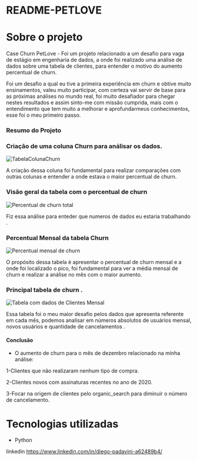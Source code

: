 # README-PETLOVE

# Sobre o projeto

Case Churn PetLove - Foi um projeto relacionado a um desafio para vaga de estágio em engenharia de dados, a onde foi realizado uma análise de dados sobre  uma tabela de clientes, para entender  o motivo do aumento percentual  de churn.


Foi um desafio a qual eu tive a primeira experiência em churn  e obtive muito ensinamentos, valeu muito participar, com certeza vai servir de base para as próximas análises no mundo real, foi muito desafiador para chegar nestes resultados e assim sinto-me com missão cumprida, mais com o entendimento que tem muito a melhorar e aprofundarmeus conhecimentos, esse foi o meu primeiro passo.


### Resumo do Projeto
### Criação de uma coluna Churn para análisar os dados.
![TabelaColunaChurn](https://user-images.githubusercontent.com/62629217/154947167-dd98f129-0582-4751-9510-6baf5ff2e76e.PNG)

A criação dessa coluna foi fundamental para realizar comparações com outras colunas e entender a onde estava o maior percentual de churn.


### Visão geral da tabela com o percentual de  churn 
![Percentual de churn total](https://user-images.githubusercontent.com/62629217/154948537-66aa94f9-7f55-4e92-99eb-e321cc020660.PNG)

Fiz essa análise para enteder que numeros de dados eu estaria trabalhando .


### Percentual Mensal da tabela Churn
![Percentual mensal de churn](https://user-images.githubusercontent.com/62629217/154949292-57c33e6b-6cb8-43b6-bcab-e81c337f44bb.PNG)

O propósito dessa tabela é apresentar o percentual de churn mensal e a onde foi localizado o pico, foi fundamental para ver a média mensal de churn  e realizar a análise no mês com o maior aumento.

### Principal tabela de churn .

![Tabela com dados de Clientes Mensal](https://user-images.githubusercontent.com/62629217/154963407-7ffec163-6587-4fa1-b91c-809b0a611003.PNG)

Essa tabela foi o meu maior desafio pelos dados que apresenta referente em cada mês, podemos analisar em números absolutos de usuários mensal, novos usuários e quantidade de cancelamentos .

#### Conclusão 
- O aumento de churn para o mês de dezembro  relacionado na minha análise:


1-Clientes que não realizaram nenhum tipo de compra. 


2-Clientes novos com assinaturas recentes no ano de 2020.


3-Focar na origem de clientes pelo  organic_search para diminuir o número de cancelamento.

# Tecnologias utilizadas
- Python

linkedin
https://www.linkedin.com/in/diego-padavini-a62489b4/
